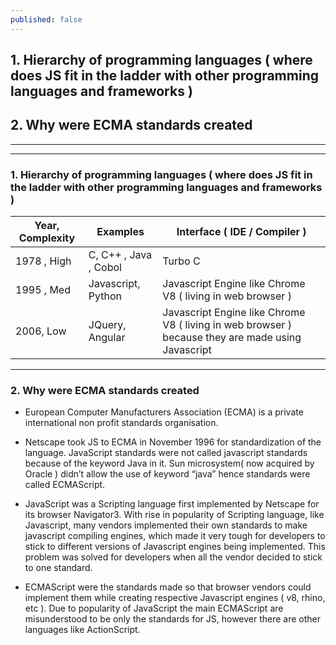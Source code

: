 ```yaml
---
published: false
---
```

## 1. Hierarchy of programming languages ( where does JS fit in the ladder with other programming languages and frameworks ) 
## 2. Why were ECMA standards created


---
---



### 1. Hierarchy of programming languages ( where does JS fit in the ladder with other programming languages and frameworks )

| Year, Complexity   |  Examples  | Interface ( IDE / Compiler )  |
|---|---|---|
|  1978 , High | C, C++ , Java , Cobol  | Turbo C  |
| 1995 , Med  |  Javascript, Python | Javascript Engine like Chrome V8 ( living in web browser ) |
| 2006, Low  | JQuery, Angular   |  Javascript Engine like Chrome V8 ( living in web browser ) because they are made using Javascript |


---

### 2. Why were ECMA standards created


- European Computer Manufacturers Association (ECMA) is a private international non profit standards organisation. 

- Netscape took JS to ECMA in November 1996 for standardization of the language. 
JavaScript standards were not called javascript standards because of the keyword Java in it. Sun microsystem( now acquired by Oracle ) didn’t allow the use of keyword “java” hence standards were called ECMAScript. 

- JavaScript was a Scripting language first implemented by Netscape for its browser Navigator3. 
With rise in popularity of Scripting language, like Javascript, many vendors implemented their own standards to make javascript compiling engines, which made it very tough for developers to stick to different versions of Javascript engines being implemented. This problem was solved for developers when all the vendor decided to stick to one standard. 

- ECMAScript were the standards made so that browser vendors could implement them while creating respective Javascript engines ( v8, rhino, etc ). Due to popularity of JavaScript the main ECMAScript are misunderstood to be only the standards for JS, however there are other languages like ActionScript. 

